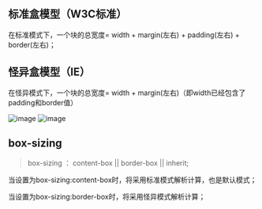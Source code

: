 ## 标准盒模型（W3C标准）
在标准模式下，一个块的总宽度= width + margin(左右) + padding(左右) + border(左右)；

## 怪异盒模型（IE）
在怪异模式下，一个块的总宽度= width + margin(左右)（即width已经包含了padding和border值）

![image](E:\js作业\582462999\youdaoImage\IE.png)
![image](E:\js作业\582462999\youdaoImage\w3c.png)

## box-sizing
> box-sizing ： content-box || border-box || inherit;

当设置为box-sizing:content-box时，将采用标准模式解析计算，也是默认模式；

当设置为box-sizing:border-box时，将采用怪异模式解析计算；